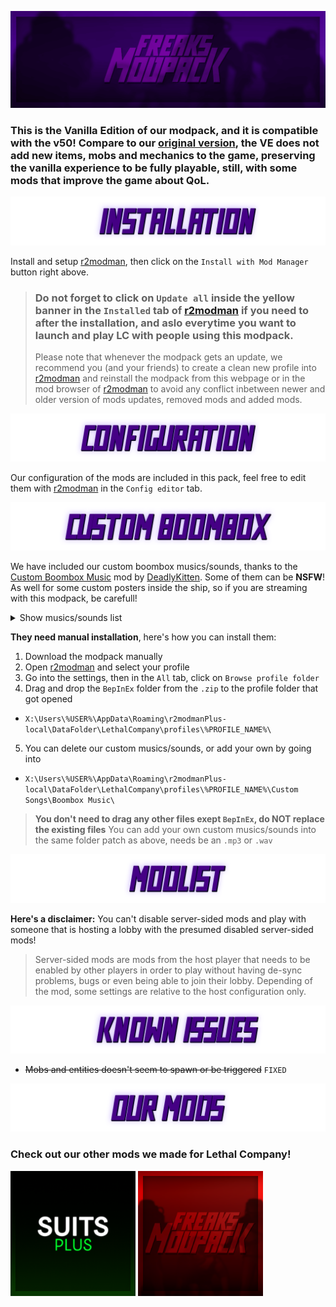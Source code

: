 ![banner.png](https://raw.githubusercontent.com/FREAKS-Network/LC-Modpack/VE-1.2.0/resources/img/banner.png)

### This is the Vanilla Edition of our modpack, and it is compatible with the v50! Compare to our [original version](https://thunderstore.io/c/lethal-company/p/FREAKS/FREAKS_Modpack/), the VE does not add new items, mobs and mechanics to the game, preserving the vanilla experience to be fully playable, still, with some mods that improve the game about QoL.



![installation.png](https://raw.githubusercontent.com/FREAKS-Network/LC-Modpack/VE-1.2.0/resources/img/installation.png)

Install and setup [r2modman](https://thunderstore.io/c/lethal-company/p/ebkr/r2modman/), then click on the `Install with Mod Manager` button right above.

> ### Do not forget to click on `Update all` inside the yellow banner in the `Installed` tab of [r2modman](https://thunderstore.io/c/lethal-company/p/ebkr/r2modman/) if you need to after the installation, and aslo everytime you want to launch and play LC with people using this modpack.
> Please note that whenever the modpack gets an update, we recommend you (and your friends) to create a clean new profile into [r2modman](https://thunderstore.io/c/lethal-company/p/ebkr/r2modman/) and reinstall the modpack from this webpage or in the mod browser of [r2modman](https://thunderstore.io/c/lethal-company/p/ebkr/r2modman/) to avoid any conflict inbetween newer and older version of mods updates, removed mods and added mods.



![configuration.png](https://raw.githubusercontent.com/FREAKS-Network/LC-Modpack/VE-1.2.0/resources/img/configuration.png)

Our configuration of the mods are included in this pack, feel free to edit them with [r2modman](https://thunderstore.io/c/lethal-company/p/ebkr/r2modman/) in the `Config editor` tab.



![custom_boombox.png](https://raw.githubusercontent.com/FREAKS-Network/LC-Modpack/VE-1.2.0/resources/img/custom_boombox.png)

We have included our custom boombox musics/sounds, thanks to the [Custom Boombox Music](https://thunderstore.io/c/lethal-company/p/Steven/Custom_Boombox_Music/) mod by [DeadlyKitten](https://github.com/DeadlyKitten). Some of them can be **NSFW**! As well for some custom posters inside the ship, so if you are streaming with this modpack, be carefull!

<details>
  <summary>Show musics/sounds list</summary>

+ [0bpm.mp3](https://audio.jukehost.co.uk/V2izPe5uZdrXXQMUG3JwWkIa47EiP708)
+ [1992-CRX.mp3](https://audio.jukehost.co.uk/irLjOq50HV5N46pWsQhhg2jNqvvOCKPR)
+ [Ah-ca-nn.mp3](https://audio.jukehost.co.uk/Vc1CXnt7s10t9A6Qb20NQHnvdZSCDAuy) (VOLUME WARNING)
+ [BAIXO.mp3](https://audio.jukehost.co.uk/i72fNIGUlkEyTl3OQ1vrdJnV1bZGcjMY)
+ [Chef.mp3](https://audio.jukehost.co.uk/KsEyEeVqy2MlzEXk8qEocuAYi38m1cO5)
+ [Did-you-pray-today.mp3](https://audio.jukehost.co.uk/LQCjys93TgTPrmAR7cevgHcqwLVabCsC)
+ [Earrape.mp3](https://audio.jukehost.co.uk/7IAT6tVXAlF5zusOby1ZckTz2nCRUL0G) (VOLUME WARNING)
+ [Everlong.mp3](https://audio.jukehost.co.uk/oqZF4xLJBhzKmwk8aryqzA4YgxydXJ1y)
+ [Farfadet-maléfique.mp3](https://audio.jukehost.co.uk/6gPldMOl23TCPeG06JsSC6qYEqfOTccp)
+ [Fortnite-battle-pass.mp3](https://audio.jukehost.co.uk/on7zieh4TSylOPAFoEJccnYmGWcp40si) (VOLUME WARNING)
+ [Francis-Saussice.mp3](https://audio.jukehost.co.uk/eFBT2iKKbuxIDjUP38TPexdC8coTUcX1) (VOLUME WARNING)
+ [Gay-ou-hétéro.mp3](https://audio.jukehost.co.uk/qoMozZQK2biBW0Y8xxRntLqMuIPqZvA4)
+ [help_urself.mp3](https://audio.jukehost.co.uk/GuKJIPv6J8VRlrpKJdXb9WaffqpwLlYy)
+ [jena-lee-mkX.mp3](https://audio.jukehost.co.uk/bGwlc9xcJhTweUzD4sApRtBZvTPmPdVq)
+ [Jester.mp3](https://audio.jukehost.co.uk/2Ffv1oLrKTVXdMXs2LyvsHa1QUDrP4ZC)
+ [JE-SUIS-MUSIK.mp3](https://audio.jukehost.co.uk/jpE6iSm1cAz3u1kOqQmlWf3sowtgP2ol)
+ [Le-chocolat-ou-les-noirs.mp3](https://audio.jukehost.co.uk/gxZ4T4tBSeHoprBsTGHHDYhtaZ3MJLob)
+ [Les-demons-de-minuit.mp3](https://audio.jukehost.co.uk/JI1klYKFPfktvsrvJZP0ZpSIjbRUNPaF)
+ [look-alike.mp3](https://audio.jukehost.co.uk/xtoPNnkRpmXpn87chafmtCl0ugICTvtv)
+ [M2LT.mp3](https://audio.jukehost.co.uk/c5sN9emtVaUIZeqFqsMjbYDhJEhZM8fk)
+ [Mal-au-ventre.mp3](https://audio.jukehost.co.uk/AoZGxfNPlRCk3qVpN3dD69GEq5DIZmuy)
+ [Metal-pipe.mp3](https://audio.jukehost.co.uk/xxMxhhkFMtQa9vVuzZfDvxNzDOIZY71U) (VOLUME WARNING)
+ [MONEY-ON-THE-DASH.mp3](https://audio.jukehost.co.uk/IYWzzoW12vSA4mNYyXNjAiYkN0swKvHF)
+ [Offline-!.mp3](https://audio.jukehost.co.uk/u3b3OSgQXWFXll3Rob166tK9jHzO3P61)
+ [Psychotic.mp3](https://audio.jukehost.co.uk/hzru5En5fP5JAV5EQrQDYBQ93RO0TIjs)
+ [Ta-gueule.mp3](https://audio.jukehost.co.uk/Gh4jlAjVLRhbenEyLmyMhxuOsKvMBYZt) (VOLUME WARNING)
+ [Tekno.mp3](https://audio.jukehost.co.uk/v2c4puIPAc58HRo8NGuXD4JhhQhvlPoi) (VOLUME WARNING)
+ [The-Spectre.mp3](https://audio.jukehost.co.uk/FXXHNom9n5e042TOEdaksMvD1xpayF4z)
+ [Thomas.mp3](https://audio.jukehost.co.uk/6aWAhbcgjx3RLveWulCNDW1l9LTgJ6Ld) (VOLUME WARNING)
+ [vivienne-westwood.mp3](https://audio.jukehost.co.uk/8dnZ14IVJPUBjkoP41P9Q7K7xCHlLFKV)
+ [WASTE.mp3](https://audio.jukehost.co.uk/MZ9WUsaVcCDfxP3XPgwvZkXniWdn5T0k)

</details>

**They need manual installation**, here's how you can install them:

1. Download the modpack manually
2. Open [r2modman](https://thunderstore.io/c/lethal-company/p/ebkr/r2modman/) and select your profile
3. Go into the settings, then in the `All` tab, click on `Browse profile folder`
4. Drag and drop the `BepInEx` folder from the `.zip` to the profile folder that got opened
  + `X:\Users\%USER%\AppData\Roaming\r2modmanPlus-local\DataFolder\LethalCompany\profiles\%PROFILE_NAME%\`
5. You can delete our custom musics/sounds, or add your own by going into
  + `X:\Users\%USER%\AppData\Roaming\r2modmanPlus-local\DataFolder\LethalCompany\profiles\%PROFILE_NAME%\Custom Songs\Boombox Music\`

> **You don't need to drag any other files exept `BepInEx`, do NOT replace the existing files**
> You can add your own custom musics/sounds into the same folder patch as above, needs be an `.mp3` or `.wav`



![modlist.png](https://raw.githubusercontent.com/FREAKS-Network/LC-Modpack/VE-1.2.0/resources/img/modlist.png)

**Here's a disclaimer:** You can't disable server-sided mods and play with someone that is hosting a lobby with the presumed disabled server-sided mods!

> Server-sided mods are mods from the host player that needs to be enabled by other players in order to play without having de-sync problems, bugs or even being able to join their lobby. Depending of the mod, some settings are relative to the host configuration only.



![known_issues.png](https://raw.githubusercontent.com/FREAKS-Network/LC-Modpack/VE-1.2.0/resources/img/known_issues.png)

- <strike>Mobs and entities doesn't seem to spawn or be triggered</strike> `FIXED`



![our_mods.png](https://raw.githubusercontent.com/FREAKS-Network/LC-Modpack/VE-1.2.0/resources/img/our_mods.png)

### Check out our other mods we made for Lethal Company!

[<img src="https://raw.githubusercontent.com/FREAKS-Network/LC-Modpack/VE-1.2.0/resources/img/icons/suitsplus.png" alt="suitsplus" width="200"/>](https://thunderstore.io/c/lethal-company/p/FREAKS/SuitsPlus/) [<img src="https://raw.githubusercontent.com/FREAKS-Network/LC-Modpack/VE-1.2.0/resources/img/icons/freaks_lc_modpack.png" alt="freaks_lc_modpack" width="200"/>](https://thunderstore.io/c/lethal-company/p/FREAKS/FREAKS_Modpack/)
